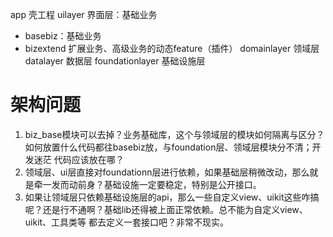 app 壳工程
uilayer 界面层：基础业务
- basebiz：基础业务
- bizextend 扩展业务、高级业务的动态feature（插件）
domainlayer 领域层
datalayer 数据层
foundationlayer 基础设施层

# 架构问题

1. biz_base模块可以去掉？业务基础库，这个与领域层的模块如何隔离与区分？如何放置什么代码都往basebiz放，与foundation层、领域层模块分不清；开发迷茫
    代码应该放在哪？
2. 领域层、ui层直接对foundationn层进行依赖，如果基础层稍微改动，那么就是牵一发而动前身？基础设施一定要稳定，特别是公开接口。
3. 如果让领域层只依赖基础设施层的api，那么一些自定义view、uikit这些咋搞呢？还是行不通啊？基础lib还得被上面正常依赖。总不能为自定义view、uikit、工具类等
    都去定义一套接口吧？非常不现实。
